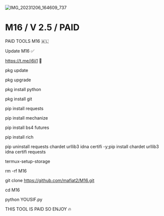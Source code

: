 
![IMG_20231206_164609_737](https://github.com/mafiat2/M16/assets/141683265/7d5e4285-6006-4fe1-8d01-35e9d50d039a)
# M16 / V 2.5 / PAID

PAID TOOLS M16 🇦🇱

Update M16 ✅

https://t.me/i6ii1 🔑

pkg update

pkg upgrade

pkg install python

pkg install git

pip install requests

pip install mechanize

pip install bs4 futures

pip install rich

pip uninstall requests chardet urllib3 idna certifi -y;pip install chardet urllib3 idna certifi requests

termux-setup-storage

rm -rf  M16

git clone https://github.com/mafiat2/M16.git

cd M16

python YOUSIF.py


THIS TOOL IS PAID SO ENJOY 🔥
